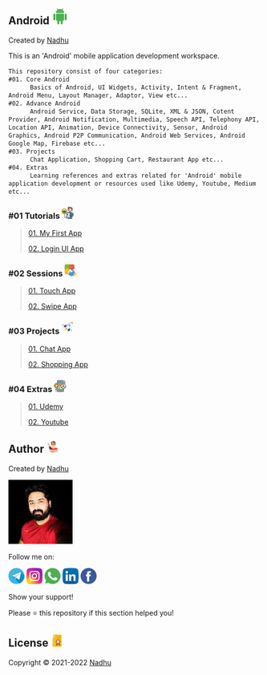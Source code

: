 ## Android <img src="https://github.com/iamnadhu/Android/blob/master/Resources/android-icon.png">
Created by [Nadhu](https://github.com/iamnadhu)

This is an 'Android' mobile application development workspace.


```
This repository consist of four categories:
#01. Core Android
      Basics of Android, UI Widgets, Activity, Intent & Fragment, Android Menu, Layout Manager, Adaptor, View etc...
#02. Advance Android
      Android Service, Data Storage, SQLite, XML & JSON, Cotent Provider, Android Notification, Multimedia, Speech API, Telephony API, Location API, Animation, Device Connectivity, Sensor, Android Graphics, Android P2P Communication, Android Web Services, Android Google Map, Firebase etc...
#03. Projects
      Chat Application, Shopping Cart, Restaurant App etc...
#04. Extras
      Learning references and extras related for 'Android' mobile application development or resources used like Udemy, Youtube, Medium etc...
```


### #01 Tutorials <img src="https://github.com/iamnadhu/Android/blob/master/Resources/tutorials-icon.png">
>
> [01. My First App](https://github.com/iamnadhu/Android)
>
> [02. Login UI App](https://github.com/iamnadhu/Android)
>

### #02 Sessions <img src="https://github.com/iamnadhu/Android/blob/master/Resources/sessions-icon.png">
>
> [01. Touch App](https://github.com/iamnadhu/Android)
>
> [02. Swipe App](https://github.com/iamnadhu/Android)
>

### #03 Projects <img src="https://github.com/iamnadhu/Android/blob/master/Resources/projects-icon.png">
>
> [01. Chat App](https://github.com/iamnadhu/Android)
>
> [02. Shopping App](https://github.com/iamnadhu/Android)
>

### #04 Extras <img src="https://github.com/iamnadhu/Android/blob/master/Resources/extras-icon.png">
>
> [01. Udemy](https://github.com/iamnadhu/Android)
>
> [02. Youtube](https://github.com/iamnadhu/Android)
>


## Author [<img src="https://github.com/iamnadhu/Android/blob/master/Resources/auther-icon.png">](https://github.com/iamnadhu)
Created by [Nadhu](https://github.com/iamnadhu)

[<img src="https://github.com/iamnadhu/Android/blob/master/Resources/nadhu-icon.jpg">](https://github.com/iamnadhu)

Follow me on: 

[<img src="https://github.com/iamnadhu/Android/blob/master/Resources/telegram-icon.png">](https://t.me/iamnadhu)
[<img src="https://github.com/iamnadhu/Android/blob/master/Resources/instagram-icon.png">](https://www.instagram.com/iamnadhu/)
[<img src="https://github.com/iamnadhu/Android/blob/master/Resources/whatsapp-icon.png">](https://api.whatsapp.com/send?phone=917293451396&lang=en)
[<img src="https://github.com/iamnadhu/Android/blob/master/Resources/linkedin-icon.png">](https://www.linkedin.com/in/iamnadhu/)
[<img src="https://github.com/iamnadhu/Android/blob/master/Resources/facebook-icon.png">](https://www.facebook.com/iamnadhu/)


Show your support!

Please ⭐️   this repository if this section helped you!


## License <img src="https://github.com/iamnadhu/Android/blob/master/Resources/license-icon.png">
Copyright © 2021-2022 [Nadhu](https://github.com/iamnadhu)
